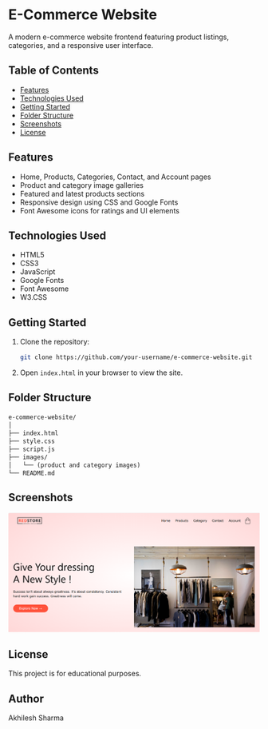 # E-Commerce Website

A modern e-commerce website frontend featuring product listings, categories, and a responsive user interface.

## Table of Contents

- [Features](#features)
- [Technologies Used](#technologies-used)
- [Getting Started](#getting-started)
- [Folder Structure](#folder-structure)
- [Screenshots](#screenshots)
- [License](#license)

## Features

- Home, Products, Categories, Contact, and Account pages
- Product and category image galleries
- Featured and latest products sections
- Responsive design using CSS and Google Fonts
- Font Awesome icons for ratings and UI elements

## Technologies Used

- HTML5
- CSS3
- JavaScript
- Google Fonts
- Font Awesome
- W3.CSS

## Getting Started

1. Clone the repository:
   ```sh
   git clone https://github.com/your-username/e-commerce-website.git
   ```
2. Open `index.html` in your browser to view the site.

## Folder Structure

```
e-commerce-website/
│
├── index.html
├── style.css
├── script.js
├── images/
│   └── (product and category images)
└── README.md
```

## Screenshots


![Homepage Screenshot](images/screenshot.png)

## License

This project is for educational purposes.

## Author
Akhilesh Sharma